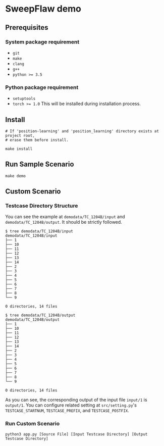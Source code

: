 # SweepFlaw demo

## Prerequisites
### System package requirement
- `git`
- `make`
- `clang`
- `g++`
- `python >= 3.5`
### Python package requirement
- `setuptools`
- `torch >= 1.0` This will be installed during installation process.

## Install
```
# If 'position-learning' and 'position_learning' directory exists at project root,
# erase them before install.

make install
```
## Run Sample Scenario
```
make demo
```
## Custom Scenario
### Testcase Directory Structure
You can see the example at `demodata/TC_1204B/input` and `demodata/TC_1204B/output`.
It should be strictly followed.
```
$ tree demodata/TC_1204B/input
demodata/TC_1204B/input
├── 1
├── 10
├── 11
├── 12
├── 13
├── 14
├── 2
├── 3
├── 4
├── 5
├── 6
├── 7
├── 8
└── 9

0 directories, 14 files
```
```
$ tree demodata/TC_1204B/output
demodata/TC_1204B/output
├── 1
├── 10
├── 11
├── 12
├── 13
├── 14
├── 2
├── 3
├── 4
├── 5
├── 6
├── 7
├── 8
└── 9

0 directories, 14 files
```
As you can see, the corresponding output of the input file `input/1` is `output/1`. You can configure related setting at `src/setting.py`'s `TESTCASE_STARTNUM`, `TESTCASE_PREFIX`, and `TESTCASE_POSTFIX`.
### Run Custom Scenario
```
python3 app.py [Source File] [Input Testcase Directory] [Output Testcase Directory]
```